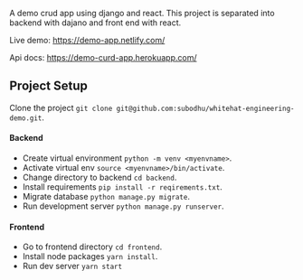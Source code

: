 A demo crud app using django and react. This project is separated into backend with dajano and front end with react.

Live demo: https://demo-app.netlify.com/

Api docs: https://demo-curd-app.herokuapp.com/
    
## Project Setup
Clone the project `git clone git@github.com:subodhu/whitehat-engineering-demo.git`.

#### Backend
- Create virtual environment `python -m venv <myenvname>`.
- Activate virtual env `source <myenvname>/bin/activate`.
- Change directory to backend `cd backend`.
- Install requirements `pip install -r reqirements.txt`.
- Migrate database `python manage.py migrate`.
- Run development server `python manage.py runserver`.

#### Frontend 
- Go to frontend directory `cd frontend`.
- Install node packages `yarn install`.
- Run dev server `yarn start`

